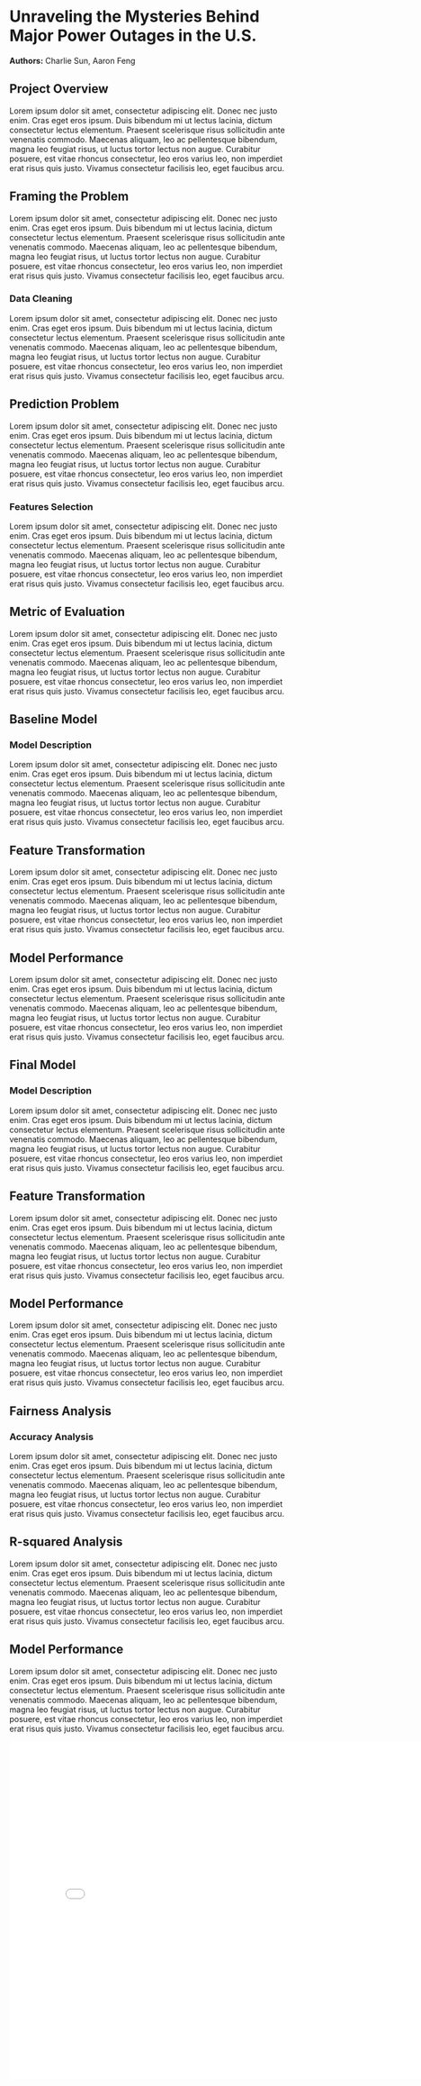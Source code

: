 # Unraveling the Mysteries Behind Major Power Outages in the U.S.
**Authors:** Charlie Sun, Aaron Feng

## Project Overview
Lorem ipsum dolor sit amet, consectetur adipiscing elit. Donec nec justo enim. Cras eget eros ipsum. Duis bibendum mi ut lectus lacinia, dictum consectetur lectus elementum. Praesent scelerisque risus sollicitudin ante venenatis commodo. Maecenas aliquam, leo ac pellentesque bibendum, magna leo feugiat risus, ut luctus tortor lectus non augue. Curabitur posuere, est vitae rhoncus consectetur, leo eros varius leo, non imperdiet erat risus quis justo. Vivamus consectetur facilisis leo, eget faucibus arcu.



## Framing the Problem
Lorem ipsum dolor sit amet, consectetur adipiscing elit. Donec nec justo enim. Cras eget eros ipsum. Duis bibendum mi ut lectus lacinia, dictum consectetur lectus elementum. Praesent scelerisque risus sollicitudin ante venenatis commodo. Maecenas aliquam, leo ac pellentesque bibendum, magna leo feugiat risus, ut luctus tortor lectus non augue. Curabitur posuere, est vitae rhoncus consectetur, leo eros varius leo, non imperdiet erat risus quis justo. Vivamus consectetur facilisis leo, eget faucibus arcu.

### Data Cleaning
Lorem ipsum dolor sit amet, consectetur adipiscing elit. Donec nec justo enim. Cras eget eros ipsum. Duis bibendum mi ut lectus lacinia, dictum consectetur lectus elementum. Praesent scelerisque risus sollicitudin ante venenatis commodo. Maecenas aliquam, leo ac pellentesque bibendum, magna leo feugiat risus, ut luctus tortor lectus non augue. Curabitur posuere, est vitae rhoncus consectetur, leo eros varius leo, non imperdiet erat risus quis justo. Vivamus consectetur facilisis leo, eget faucibus arcu.

## Prediction Problem
Lorem ipsum dolor sit amet, consectetur adipiscing elit. Donec nec justo enim. Cras eget eros ipsum. Duis bibendum mi ut lectus lacinia, dictum consectetur lectus elementum. Praesent scelerisque risus sollicitudin ante venenatis commodo. Maecenas aliquam, leo ac pellentesque bibendum, magna leo feugiat risus, ut luctus tortor lectus non augue. Curabitur posuere, est vitae rhoncus consectetur, leo eros varius leo, non imperdiet erat risus quis justo. Vivamus consectetur facilisis leo, eget faucibus arcu.

### Features Selection
Lorem ipsum dolor sit amet, consectetur adipiscing elit. Donec nec justo enim. Cras eget eros ipsum. Duis bibendum mi ut lectus lacinia, dictum consectetur lectus elementum. Praesent scelerisque risus sollicitudin ante venenatis commodo. Maecenas aliquam, leo ac pellentesque bibendum, magna leo feugiat risus, ut luctus tortor lectus non augue. Curabitur posuere, est vitae rhoncus consectetur, leo eros varius leo, non imperdiet erat risus quis justo. Vivamus consectetur facilisis leo, eget faucibus arcu.

## Metric of Evaluation
Lorem ipsum dolor sit amet, consectetur adipiscing elit. Donec nec justo enim. Cras eget eros ipsum. Duis bibendum mi ut lectus lacinia, dictum consectetur lectus elementum. Praesent scelerisque risus sollicitudin ante venenatis commodo. Maecenas aliquam, leo ac pellentesque bibendum, magna leo feugiat risus, ut luctus tortor lectus non augue. Curabitur posuere, est vitae rhoncus consectetur, leo eros varius leo, non imperdiet erat risus quis justo. Vivamus consectetur facilisis leo, eget faucibus arcu.



## Baseline Model
### Model Description
Lorem ipsum dolor sit amet, consectetur adipiscing elit. Donec nec justo enim. Cras eget eros ipsum. Duis bibendum mi ut lectus lacinia, dictum consectetur lectus elementum. Praesent scelerisque risus sollicitudin ante venenatis commodo. Maecenas aliquam, leo ac pellentesque bibendum, magna leo feugiat risus, ut luctus tortor lectus non augue. Curabitur posuere, est vitae rhoncus consectetur, leo eros varius leo, non imperdiet erat risus quis justo. Vivamus consectetur facilisis leo, eget faucibus arcu.

## Feature Transformation
Lorem ipsum dolor sit amet, consectetur adipiscing elit. Donec nec justo enim. Cras eget eros ipsum. Duis bibendum mi ut lectus lacinia, dictum consectetur lectus elementum. Praesent scelerisque risus sollicitudin ante venenatis commodo. Maecenas aliquam, leo ac pellentesque bibendum, magna leo feugiat risus, ut luctus tortor lectus non augue. Curabitur posuere, est vitae rhoncus consectetur, leo eros varius leo, non imperdiet erat risus quis justo. Vivamus consectetur facilisis leo, eget faucibus arcu.

## Model Performance
Lorem ipsum dolor sit amet, consectetur adipiscing elit. Donec nec justo enim. Cras eget eros ipsum. Duis bibendum mi ut lectus lacinia, dictum consectetur lectus elementum. Praesent scelerisque risus sollicitudin ante venenatis commodo. Maecenas aliquam, leo ac pellentesque bibendum, magna leo feugiat risus, ut luctus tortor lectus non augue. Curabitur posuere, est vitae rhoncus consectetur, leo eros varius leo, non imperdiet erat risus quis justo. Vivamus consectetur facilisis leo, eget faucibus arcu.



## Final Model
### Model Description
Lorem ipsum dolor sit amet, consectetur adipiscing elit. Donec nec justo enim. Cras eget eros ipsum. Duis bibendum mi ut lectus lacinia, dictum consectetur lectus elementum. Praesent scelerisque risus sollicitudin ante venenatis commodo. Maecenas aliquam, leo ac pellentesque bibendum, magna leo feugiat risus, ut luctus tortor lectus non augue. Curabitur posuere, est vitae rhoncus consectetur, leo eros varius leo, non imperdiet erat risus quis justo. Vivamus consectetur facilisis leo, eget faucibus arcu.

## Feature Transformation
Lorem ipsum dolor sit amet, consectetur adipiscing elit. Donec nec justo enim. Cras eget eros ipsum. Duis bibendum mi ut lectus lacinia, dictum consectetur lectus elementum. Praesent scelerisque risus sollicitudin ante venenatis commodo. Maecenas aliquam, leo ac pellentesque bibendum, magna leo feugiat risus, ut luctus tortor lectus non augue. Curabitur posuere, est vitae rhoncus consectetur, leo eros varius leo, non imperdiet erat risus quis justo. Vivamus consectetur facilisis leo, eget faucibus arcu.

## Model Performance
Lorem ipsum dolor sit amet, consectetur adipiscing elit. Donec nec justo enim. Cras eget eros ipsum. Duis bibendum mi ut lectus lacinia, dictum consectetur lectus elementum. Praesent scelerisque risus sollicitudin ante venenatis commodo. Maecenas aliquam, leo ac pellentesque bibendum, magna leo feugiat risus, ut luctus tortor lectus non augue. Curabitur posuere, est vitae rhoncus consectetur, leo eros varius leo, non imperdiet erat risus quis justo. Vivamus consectetur facilisis leo, eget faucibus arcu.



## Fairness Analysis
### Accuracy Analysis
Lorem ipsum dolor sit amet, consectetur adipiscing elit. Donec nec justo enim. Cras eget eros ipsum. Duis bibendum mi ut lectus lacinia, dictum consectetur lectus elementum. Praesent scelerisque risus sollicitudin ante venenatis commodo. Maecenas aliquam, leo ac pellentesque bibendum, magna leo feugiat risus, ut luctus tortor lectus non augue. Curabitur posuere, est vitae rhoncus consectetur, leo eros varius leo, non imperdiet erat risus quis justo. Vivamus consectetur facilisis leo, eget faucibus arcu.

## R-squared Analysis
Lorem ipsum dolor sit amet, consectetur adipiscing elit. Donec nec justo enim. Cras eget eros ipsum. Duis bibendum mi ut lectus lacinia, dictum consectetur lectus elementum. Praesent scelerisque risus sollicitudin ante venenatis commodo. Maecenas aliquam, leo ac pellentesque bibendum, magna leo feugiat risus, ut luctus tortor lectus non augue. Curabitur posuere, est vitae rhoncus consectetur, leo eros varius leo, non imperdiet erat risus quis justo. Vivamus consectetur facilisis leo, eget faucibus arcu.

## Model Performance
Lorem ipsum dolor sit amet, consectetur adipiscing elit. Donec nec justo enim. Cras eget eros ipsum. Duis bibendum mi ut lectus lacinia, dictum consectetur lectus elementum. Praesent scelerisque risus sollicitudin ante venenatis commodo. Maecenas aliquam, leo ac pellentesque bibendum, magna leo feugiat risus, ut luctus tortor lectus non augue. Curabitur posuere, est vitae rhoncus consectetur, leo eros varius leo, non imperdiet erat risus quis justo. Vivamus consectetur facilisis leo, eget faucibus arcu.






<p style="text-align:center"><iframe src="assets/missingness_1.html" width=800 height=600 frameBorder=0></iframe></p>